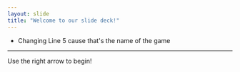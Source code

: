 ```yaml
---
layout: slide
title: "Welcome to our slide deck!"
---
```

- Changing Line 5 cause that's the name of the game
---
Use the right arrow to begin!
